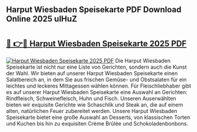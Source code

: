## Harput Wiesbaden Speisekarte PDF Download Online 2025 uIHuZ

# <h2><a href="http://gc8aaw7.nevu.top/?p=Harput+Wiesbaden+Speisekarte">🔗 👉🔴 Harput Wiesbaden Speisekarte 2025 PDF</a></h2>

[![Harput Wiesbaden Speisekarte 2025 PDF](https://i.imgur.com/dBaPXMq.png)](http://gc8aaw7.nevu.top/?p=Harput+Wiesbaden+Speisekarte)
Die Harput Wiesbaden Speisekarte ist nicht nur eine Liste von Gerichten, sondern auch die Kunst der Wahl. Wir bieten auf unserer Harput Wiesbaden Speisekarte einen Salatbereich an, in dem Sie aus frischen Gemüse- und Obstsalaten für ein leichtes und leckeres Mittagessen wählen können. Für Fleischliebhaber gibt es auf unserer Harput Wiesbaden Speisekarte eine Auswahl an Gerichten: Rindfleisch, Schweinefleisch, Huhn und Fisch. Unseren Auserwählten bieten wir exquisite Gerichte wie Schaschlik und Steak an, die auf einem alten, natürlichen Feuer zubereitet werden. Unsere Harput Wiesbaden Speisekarte bietet eine große Auswahl an Desserts, von klassischen Torten und Kuchen bis hin zu exquisiten Crème Brûlée und Schokoladenbonbons.
